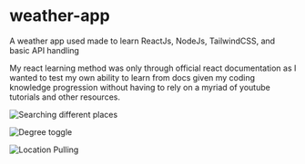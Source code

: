 # weather-app
A weather app used made to learn ReactJs, NodeJs, TailwindCSS, and basic API handling 


My react learning method was only through official react documentation as I wanted to test my own ability to learn from docs given my coding knowledge progression without having to rely on a myriad of youtube tutorials and other resources.


![Searching different places](https://imgur.com/a/1E4ycW7)


![Degree toggle](https://imgur.com/a/fZb2oUB)

![Location Pulling](https://imgur.com/a/UE0A2MZ)